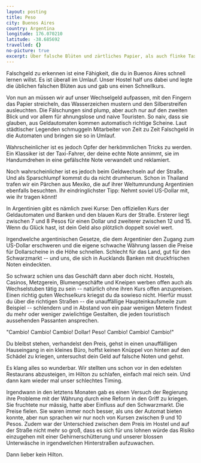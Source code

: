 ```yaml
---
layout: posting
title: Peso
city: Buenos Aires
country: Argentina
longitude: 176.070210
latitude: -38.685692
travelled: {}
no-picture: true
excerpt: Über falsche Blüten und zärtliches Papier, als auch flinke Taxifahrer und blaue Kurse.
---
```


Falschgeld zu erkennen ist eine Fähigkeit, die du in Buenos Aires schnell lernen willst. Es ist überall im Umlauf. Unser Hostel half uns dabei und legte die üblichen falschen Blüten aus und gab uns einen Schnellkurs.

Von nun an müssen wir auf unser Wechselgeld aufpassen, mit den Fingern das Papier streicheln, das Wasserzeichen mustern und den Silberstreifen ausleuchten. Die Fälschungen sind plump, aber auch nur auf den zweiten Blick und vor allem für ahnungslose und naive Touristen. So naiv, dass sie glauben, aus Geldautomaten kommen automatisch richtige Scheine. Laut städtischer Legenden schmuggeln Mitarbeiter von Zeit zu Zeit Falschgeld in die Automaten und bringen sie so in Umlauf.

Wahrscheinlicher ist es jedoch Opfer der herkömmlichen Tricks zu werden. Ein Klassiker ist der Taxi-Fahrer, der deine echte Note annimmt, sie im Handumdrehen in eine gefälschte Note verwandelt und reklamiert. 

Noch wahrscheinlicher ist es jedoch beim Geldwechseln auf der Straße. Und als Sparschlumpf kommst du da nicht drumherum. Schon in Thailand trafen wir ein Pärchen aus Mexiko, die auf ihrer Weltumrundung Argentinien ebenfalls besuchten. Ihr eindringlichster Tipp: Nehmt soviel US-Dollar mit, wie ihr tragen könnt!

In Argentinien gibt es nämlich zwei Kurse: Den offiziellen Kurs der Geldautomaten und Banken und den blauen Kurs der Straße. Ersterer liegt zwischen 7 und 8 Pesos für einen Dollar und zweiterer zwischen 12 und 15. Wenn du Glück hast, ist dein Geld also plötzlich doppelt soviel wert.

Irgendwelche argentinischen Gesetze, die dem Argentinier den Zugang zum US-Dollar erschweren und die eigene schwache Währung lassen die Preise für Dollarscheine in die Höhe schnellen. Schlecht für das Land, gut für den Schwarzmarkt -- und uns, die sich in Aucklands Banken mit druckfrischen Noten eindeckten.

So schwarz schien uns das Geschäft dann aber doch nicht. Hostels, Casinos, Metzgerein, Blumengeschäfte und Kneipen werben offen auch als Wechselstuben tätig zu sein -- natürlich ohne ihren Kurs offen anzupreisen. Einen richtig guten Wechselkurs kriegst du da sowieso nicht. Hierfür musst du über die richtigen Straßen -- die unauffällige Haupteinkaufsmeile zum Beispiel -- schlendern und in Abstand von ein paar wenigen Metern findest du mehr oder weniger zwielichtige Gestalten, die jeden touristisch aussehenden Passanten ansprechen.

"Cambio! Cambio! Cambio! Dollar! Peso! Cambio! Cambio! Cambio!"

Du bleibst stehen, verhandelst den Preis, gehst in einen unauffälligen Hauseingang in ein kleines Büro, hoffst keinen Knüppel von hinten auf den Schädel zu kriegen, untersuchst dein Geld auf falsche Noten und gehst.

Es klang alles so wunderbar. Wir stellten uns schon vor in den edelsten Restaurans abzusteigen, im Hilton zu schlafen, einfach mal reich sein. Und dann kam wieder mal unser schlechtes Timing. 

Irgendwann in den letztens Monaten gab es einen Versuch der Regierung ihre Probleme mit der Währung durch eine Reform in den Griff zu kriegen. Sie fruchtete nur mässig, hatte aber Einfluss auf den Schwarzmarkt. Die Preise fielen. Sie waren immer noch besser, als uns der Automat bieten konnte, aber nun sprachen wir nur noch von Kursen zwischen 9 und 10 Pesos. Zudem war der Unterschied zwischen dem Preis im Hostel und auf der Straße nicht mehr so groß, dass es sich für uns lohnen würde das Risiko einzugehen mit einer Gehirnerschütterung und unserer blossen Unterwäsche in irgendwelchen Hinterstraßen aufzuwachen. 

Dann lieber kein Hilton.

